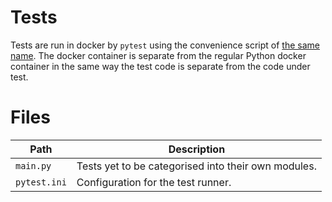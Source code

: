 # Tests

Tests are run in docker by `pytest` using the convenience script of [the same name](../bin/pytest).  The docker container is separate from the regular Python docker container in the same way the test code is separate from the code under test.

# Files

Path | Description
-|-
`main.py` | Tests yet to be categorised into their own modules.
`pytest.ini` | Configuration for the test runner.
